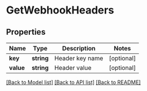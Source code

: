 # GetWebhookHeaders

## Properties
Name | Type | Description | Notes
------------ | ------------- | ------------- | -------------
**key** | **string** | Header key name | [optional] 
**value** | **string** | Header value | [optional] 

[[Back to Model list]](../../README.md#documentation-for-models) [[Back to API list]](../../README.md#documentation-for-api-endpoints) [[Back to README]](../../README.md)


